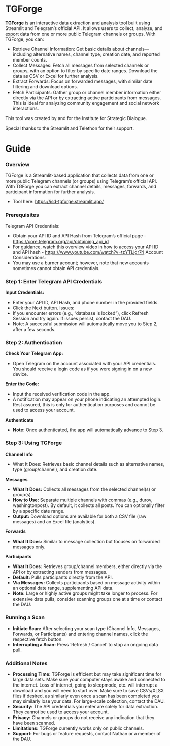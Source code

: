 # TGForge

**[TGForge](https://isd-tgforge.streamlit.app/)** is an interactive data extraction and analysis tool built using Streamlit and Telegram’s official API. It allows users to collect, analyze, and export data from one or more public Telegram channels or groups. With TGForge, you can:

- Retrieve Channel Information: Get basic details about channels—including alternative names, channel type, creation date, and reported member counts.
- Collect Messages: Fetch all messages from selected channels or groups, with an option to filter by specific date ranges. Download the data as CSV or Excel for further analysis.
- Extract Forwards: Focus on forwarded messages, with similar date filtering and download options.
- Fetch Participants: Gather group or channel member information either directly via the API or by extracting active participants from messages. This is ideal for analyzing community engagement and social network interactions.

This tool was created by and for the Institute for Strategic Dialogue.

Special thanks to the Streamlit and Telethon for their support.

# Guide
### Overview
TGForge is a Streamlit-based application that collects data from one or more public Telegram channels (or groups) using Telegram’s official API. With TGForge you can extract channel details, messages, forwards, and participant information for further analysis.
- Tool here: https://isd-tgforge.streamlit.app/ 

### Prerequisites
Telegram API Credentials: 
- Obtain your API ID and API Hash from Telegram’s official page - https://core.telegram.org/api/obtaining_api_id
- For guidance, watch this overview video in how to access your API ID and API hash - https://www.youtube.com/watch?v=tzYTLjdr7rI 
Account Considerations:
- You may use a burner account; however, note that new accounts sometimes cannot obtain API credentials.

### Step 1: Enter Telegram API Credentials
**Input Credentials:**
- Enter your API ID, API Hash, and phone number in the provided fields.
- Click the Next button.
Issues:
- If you encounter errors (e.g., “database is locked”), click Refresh Session and try again. If issues persist, contact the DAU.
- Note: A successful submission will automatically move you to Step 2, after a few seconds.

### Step 2: Authentication
**Check Your Telegram App:**
- Open Telegram on the account associated with your API credentials. You should receive a login code as if you were signing in on a new device.

**Enter the Code:**
- Input the received verification code in the app.
- A notification may appear on your phone indicating an attempted login. Rest assured, this is only for authentication purposes and cannot be used to access your account.

****Authenticate****
- **Note:** Once authenticated, the app will automatically advance to Step 3.

### Step 3: Using TGForge
**Channel Info**
- What It Does: Retrieves basic channel details such as alternative names, type (group/channel), and creation date.

**Messages**
- **What It Does:** Collects all messages from the selected channel(s) or group(s). 
- **How to Use:** Separate multiple channels with commas (e.g., durov, washingtonpost). By default, it collects all posts. You can optionally filter by a specific date range.
- **Output:** Download options are available for both a CSV file (raw messages) and an Excel file (analytics).

**Forwards**
- **What It Does:** Similar to message collection but focuses on forwarded messages only.

**Participants**
- **What It Does:** Retrieves group/channel members, either directly via the API or by extracting senders from messages.
- **Default:** Pulls participants directly from the API.
- **Via Messages:** Collects participants based on message activity within an optional date range, supplementing API data.
- **Note:** Large or highly active groups might take longer to process. For extensive data pulls, consider scanning groups one at a time or contact the DAU.

### Running a Scan
- **Initiate Scan:** After selecting your scan type (Channel Info, Messages, Forwards, or Participants) and entering channel names, click the respective fetch button.
- **Interrupting a Scan:** Press ‘Refresh / Cancel’ to stop an ongoing data pull.

### Additional Notes
- **Processing Time:** TGForge is efficient but may take significant time for large data sets. Make sure your computer stays awake and connected to the internet. Loss of internet, going to sleepmode, etc. will interrupt a download and you will need to start over. Make sure to save CSVs/XLSX files if desired, as similarly even once a scan has been completed you may similarly lose your data. For large-scale collection, contact the DAU.
- **Security:** The API credentials you enter are solely for data extraction. They cannot be used to access your account.
- **Privacy:** Channels or groups do not receive any indication that they have been scanned.
- **Limitations:** TGForge currently works only on public channels.
- **Support:** For bugs or feature requests, contact Nathan or a member of the DAU.
